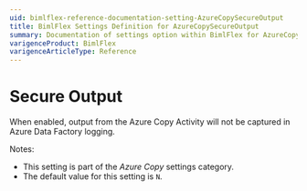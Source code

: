 ```yaml
---
uid: bimlflex-reference-documentation-setting-AzureCopySecureOutput
title: BimlFlex Settings Definition for AzureCopySecureOutput
summary: Documentation of settings option within BimlFlex for AzureCopySecureOutput
varigenceProduct: BimlFlex
varigenceArticleType: Reference
---
```


# Secure Output

When enabled, output from the Azure Copy Activity will not be captured in Azure Data Factory logging.

Notes:

* This setting is part of the *Azure Copy* settings category.
* The default value for this setting is `N`.